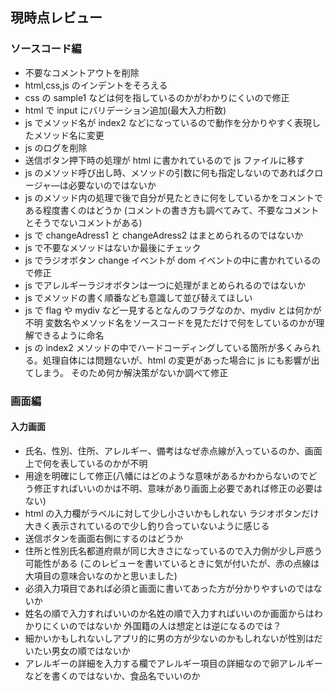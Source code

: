 ## 現時点レビュー

### ソースコード編

- 不要なコメントアウトを削除
- html,css,js のインデントをそろえる
- css の sample1 などは何を指しているのかがわかりにくいので修正
- html で input にバリデーション追加(最大入力桁数)
- js でメソッド名が index2 などになっているので動作を分かりやすく表現したメソッド名に変更
- js のログを削除
- 送信ボタン押下時の処理が html に書かれているので js ファイルに移す
- js のメソッド呼び出し時、メソッドの引数に何も指定しないのであればクロージャ―は必要ないのではないか
- js のメソッド内の処理で後で自分が見たときに何をしているかをコメントである程度書くのはどうか
  (コメントの書き方も調べてみて、不要なコメントとそうでないコメントがある)
- js で changeAdress1 と changeAdress2 はまとめられるのではないか
- js で不要なメソッドはないか最後にチェック
- js でラジオボタン change イベントが dom イベントの中に書かれているので修正
- js でアレルギーラジオボタンは一つに処理がまとめられるのではないか
- js でメソッドの書く順番なども意識して並び替えてほしい
- js で flag や mydiv など一見するとなんのフラグなのか、mydiv とは何かが不明
  変数名やメソッド名をソースコードを見ただけで何をしているのかが理解できるように命名
- js の index2 メソッドの中でハードコーディングしている箇所が多くみられる。処理自体には問題ないが、html の変更があった場合に js にも影響が出てしまう。
  そのため何か解決策がないか調べて修正

### 画面編

#### 入力画面

- 氏名、性別、住所、アレルギー、備考はなぜ赤点線が入っているのか、画面上で何を表しているのかが不明
- 用途を明確にして修正(八幡にはどのような意味があるかわからないのでどう修正すればいいのかは不明、意味があり画面上必要であれば修正の必要はない)
- html の入力欄がラベルに対して少し小さいかもしれない
  ラジオボタンだけ大きく表示されているので少し釣り合っていないように感じる
- 送信ボタンを画面右側にするのはどうか
- 住所と性別氏名都道府県が同じ大きさになっているので入力側が少し戸惑う可能性がある
  (このレビューを書いているときに気が付いたが、赤の点線は大項目の意味合いなのかと思いました)
- 必須入力項目であれば必須と画面に書いてあった方が分かりやすいのではないか
- 姓名の順で入力すればいいのか名姓の順で入力すればいいのか画面からはわかりにくいのではないか
  外国籍の人は想定とは逆になるのでは？
- 細かいかもしれないしアプリ的に男の方が少ないのかもしれないが性別はだいたい男女の順ではないか
- アレルギーの詳細を入力する欄でアレルギー項目の詳細なので卵アレルギーなどを書くのではないか、食品名でいいのか
